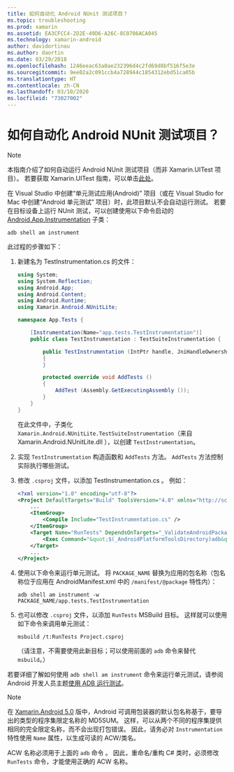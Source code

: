 ```yaml
---
title: 如何自动化 Android NUnit 测试项目？
ms.topic: troubleshooting
ms.prod: xamarin
ms.assetid: EA3CFCC4-2D2E-49D6-A26C-8C0706ACA045
ms.technology: xamarin-android
author: davidortinau
ms.author: daortin
ms.date: 03/29/2018
ms.openlocfilehash: 1246eeac63a0ae232396d4c2fd69d8bf516f5e3e
ms.sourcegitcommit: 9ee02a2c091ccb4a728944c1854312ebd51ca05b
ms.translationtype: HT
ms.contentlocale: zh-CN
ms.lasthandoff: 03/10/2020
ms.locfileid: "73027002"
---
```

# <a name="how-do-i-automate-an-android-nunit-test-project"></a>如何自动化 Android NUnit 测试项目？

> [!NOTE]
> 本指南介绍了如何自动运行 Android NUnit 测试项目（而非 Xamarin.UITest 项目）。 若要获取 Xamarin.UITest 指南，可以单击[此处](https://docs.microsoft.com/appcenter/test-cloud/preparing-for-upload/xamarin-android-uitest)。

在 Visual Studio 中创建“单元测试应用(Android)”  项目（或在 Visual Studio for Mac 中创建“Android 单元测试”  项目）时，此项目默认不会自动运行测试。
若要在目标设备上运行 NUnit 测试，可以创建使用以下命令启动的 [Android.App.Instrumentation](xref:Android.App.Instrumentation) 子类： 

```shell
adb shell am instrument 
```

此过程的步骤如下：

1. 新建名为 TestInstrumentation.cs  的文件： 

    ```cs 
    using System;
    using System.Reflection;
    using Android.App;
    using Android.Content;
    using Android.Runtime;
    using Xamarin.Android.NUnitLite;

    namespace App.Tests {

        [Instrumentation(Name="app.tests.TestInstrumentation")]
        public class TestInstrumentation : TestSuiteInstrumentation {

            public TestInstrumentation (IntPtr handle, JniHandleOwnership transfer) : base (handle, transfer)
            {
            }

            protected override void AddTests ()
            {
                AddTest (Assembly.GetExecutingAssembly ());
            }
        }
    }
    ```

    在此文件中，子类化 `Xamarin.Android.NUnitLite.TestSuiteInstrumentation`（来自 Xamarin.Android.NUnitLite.dll  ），以创建 `TestInstrumentation`。

2. 实现 `TestInstrumentation` 构造函数和 `AddTests` 方法。 `AddTests` 方法控制实际执行哪些测试。

3. 修改 `.csproj` 文件，以添加 TestInstrumentation.cs  。 例如：

    ```xml
    <?xml version="1.0" encoding="utf-8"?>
    <Project DefaultTargets="Build" ToolsVersion="4.0" xmlns="http://schemas.microsoft.com/developer/msbuild/2003">
        ...
        <ItemGroup>
            <Compile Include="TestInstrumentation.cs" />
        </ItemGroup>
        <Target Name="RunTests" DependsOnTargets="_ValidateAndroidPackageProperties">
            <Exec Command="&quot;$(_AndroidPlatformToolsDirectory)adb&quot; $(AdbTarget) $(AdbOptions) shell am instrument -w $(_AndroidPackage)/app.tests.TestInstrumentation" />
        </Target>
        ...
    </Project>
    ```

4. 使用以下命令来运行单元测试。 将 `PACKAGE_NAME` 替换为应用的包名称（包名称位于应用在 AndroidManifest.xml  中的 `/manifest/@package` 特性内）：

    ```shell
    adb shell am instrument -w PACKAGE_NAME/app.tests.TestInstrumentation
    ```

5. 也可以修改 `.csproj` 文件，以添加 `RunTests` MSBuild 目标。 这样就可以使用如下命令来调用单元测试：

    ```shell
    msbuild /t:RunTests Project.csproj
    ```

    （请注意，不需要使用此新目标；可以使用前面的 `adb` 命令来替代 `msbuild`。）

若要详细了解如何使用 `adb shell am instrument` 命令来运行单元测试，请参阅 Android 开发人员主题[使用 ADB 运行测试](https://developer.android.com/studio/test/command-line.html#RunTestsDevice)。

> [!NOTE]
> 在 [Xamarin.Android 5.0](https://github.com/xamarin/release-notes-archive/blob/master/release-notes/android/xamarin.android_5/xamarin.android_5.1/index.md#Android_Callable_Wrapper_Naming) 版中，Android 可调用包装器的默认包名称基于，要导出的类型的程序集限定名称的 MD5SUM。 这样，可以从两个不同的程序集提供相同的完全限定名称，而不会出现打包错误。 因此，请务必对 `Instrumentation` 特性使用 `Name` 属性，以生成可读的 ACW/类名。

ACW 名称必须用于上面的 `adb` 命令  。
因此，重命名/重构 C# 类时，必须修改 `RunTests` 命令，才能使用正确的 ACW 名称。
